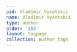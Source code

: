 ```yaml
---
pid: Vladimir_Vysotskii
name: Vladimir Vysotskii
type: author
order: '153'
layout: tagpage
collection: author_tags
---
```

